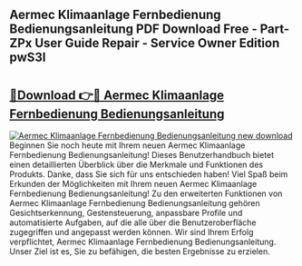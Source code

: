 ## Aermec Klimaanlage Fernbedienung Bedienungsanleitung PDF Download Free - Part-ZPx User Guide Repair - Service Owner Edition pwS3I

# <h2><a href="http://df08jgi.blite.top/?on=Aermec+Klimaanlage+Fernbedienung+Bedienungsanleitung">🔗Download 👉🔴 Aermec Klimaanlage Fernbedienung Bedienungsanleitung</a></h2>

[![Aermec Klimaanlage Fernbedienung Bedienungsanleitung new download](https://i.imgur.com/lujVjoI.png)](http://df08jgi.blite.top/?on=Aermec+Klimaanlage+Fernbedienung+Bedienungsanleitung)
Beginnen Sie noch heute mit Ihrem neuen Aermec Klimaanlage Fernbedienung Bedienungsanleitung! Dieses Benutzerhandbuch bietet einen detaillierten Überblick über die Merkmale und Funktionen des Produkts. Danke, dass Sie sich für uns entschieden haben! Viel Spaß beim Erkunden der Möglichkeiten mit Ihrem neuen Aermec Klimaanlage Fernbedienung Bedienungsanleitung! Zu den erweiterten Funktionen von Aermec Klimaanlage Fernbedienung Bedienungsanleitung gehören Gesichtserkennung, Gestensteuerung, anpassbare Profile und automatisierte Aufgaben, auf die alle über die Benutzeroberfläche zugegriffen und angepasst werden können. Wir sind Ihrem Erfolg verpflichtet, Aermec Klimaanlage Fernbedienung Bedienungsanleitung. Unser Ziel ist es, Sie zu befähigen, die besten Ergebnisse zu erzielen.
